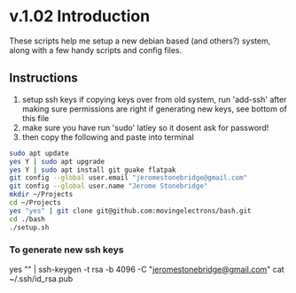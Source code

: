 # v.1.02 Introduction

These scripts help me setup a new debian based (and others?) system, along with a few handy scripts and config files.

## Instructions

1. setup ssh keys
  if copying keys over from old system, run 'add-ssh' after making sure permissions are right
  if generating new keys, see bottom of this file
2. make sure you have run 'sudo' latley so it dosent ask for password!
3. then copy the following and paste into terminal

```bash
sudo apt update
yes Y | sudo apt upgrade
yes Y | sudo apt install git guake flatpak
git config --global user.email "jeromestonebridge@gmail.com"
git config --global user.name "Jerome Stonebridge"
mkdir ~/Projects
cd ~/Projects
yes "yes" | git clone git@github.com:movingelectrons/bash.git
cd ./bash
./setup.sh
```

### To generate new ssh keys
yes "" | ssh-keygen -t rsa -b 4096 -C "jeromestonebridge@gmail.com"
cat ~/.ssh/id_rsa.pub
